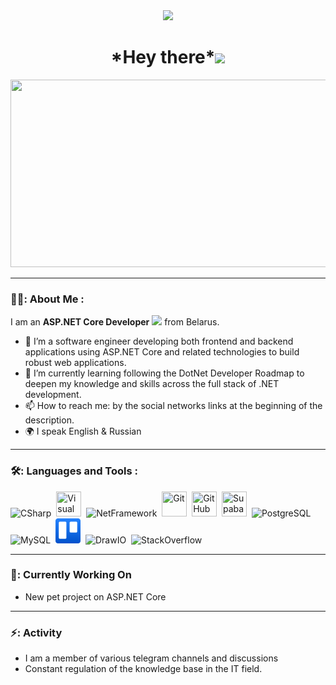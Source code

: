<div id="header" align="center">
  <img src="https://media3.giphy.com/media/v1.Y2lkPTc5MGI3NjExMG5heXdwajRuMm15bXc2bnU5enJxaTR3NjYzNHpxZHppMzdieTgxMCZlcD12MV9pbnRlcm5hbF9naWZfYnlfaWQmY3Q9Zw/JqmupuTVZYaQX5s094/giphy.gif" width="200"/>
</div>

<div align="center">
  <h1>
    *Hey there*<img src="https://media.giphy.com/media/hvRJCLFzcasrR4ia7z/giphy.gif" width="30px"/>
  </h1>
</div>

<div align="center">
  <img src="https://i.gifer.com/6vIk.gif" width="600" height="300"/>
</div>

---
### 👨‍💻: About Me :
I am an **ASP.NET Core Developer** <img src="https://media.giphy.com/media/WUlplcMpOCEmTGBtBW/giphy.gif" width="30"> from Belarus.  
- 🔭 I’m a software engineer developing both frontend and backend applications using ASP.NET Core and related technologies to build robust web applications.
- 🌱 I’m currently learning following the DotNet Developer Roadmap to deepen my knowledge and skills across the full stack of .NET development.
- 📫 How to reach me: by the social networks links at the beginning of the description.
- 🌍 I speak English & Russian 
  
---
### 🛠️: Languages and Tools :
<div>
  <img src="https://github.com/stquremwork/My-profile-services-iscons-logo/blob/main/C%23.ico" title="CSharp" alt="CSharp" width="40" height="40"/>&nbsp;
  <img src="https://github.com/stquremwork/My-profile-services-iscons-logo/blob/main/VisualStudio.ico" title="Visual Studio" **alt="Visual Studio" width="40" height="40"/>&nbsp;
  <img src="https://github.com/stquremwork/My-profile-services-iscons-logo/blob/main/AspNetCore.svg" title="NetFramework"  alt="NetFramework" width="40" height="40"/>&nbsp;
  <img src="https://github.com/stquremwork/My-profile-services-iscons-logo/blob/main/Git.ico" title="Git" **alt="Git" width="40" height="40"/>&nbsp;
  <img src="https://github.com/stquremwork/My-profile-services-iscons-logo/blob/main/GitHub%20Desktop.ico" title="GitHub" **alt="GitHub" width="40" height="40"/>&nbsp;
  <img src="https://github.com/stquremwork/My-profile-services-iscons-logo/blob/main/Supabase.ico" title="Supabase" **alt="Supabase" width="40" height="40"/>&nbsp;
  <img src="https://github.com/stquremwork/My-profile-services-iscons-logo/blob/main/PostgreSql.ico" title="PostgreSQL"  alt="PostgreSQL" width="40" height="40"/>&nbsp;
  <img src="https://github.com/stquremwork/My-profile-services-iscons-logo/blob/main/MySql.ico" title="MySQL"  alt="MySQL" width="40" height="40"/>&nbsp;
  <img src="https://github.com/devicons/devicon/blob/master/icons/trello/trello-original.svg" title="Trello"  alt="Trello" width="40" height="40"/>&nbsp;
  <img src="https://github.com/stquremwork/My-profile-services-iscons-logo/blob/main/Drawio.ico" title="DrawIO"  alt="DrawIO" width="40" height="40"/>&nbsp;
  <img src="https://github.com/stquremwork/My-profile-services-iscons-logo/blob/main/StackOverflow.svg" title="StackOverflow"  alt="StackOverflow" width="40" height="40"/>&nbsp;
 <!--  
  <img src="https://github.com/devicons/devicon/blob/master/icons/cloudflare/cloudflare-original.svg" title="CloudFlare"  alt="CloudFlare" width="50" height="40"/>&nbsp;
  <img src="https://github.com/devicons/devicon/blob/master/icons/amazonwebservices/amazonwebservices-original-wordmark.svg" title="AWS"  alt="AWS" width="50" height="40"/>&nbsp;
  -->
</div>

---
### 🚀: Currently Working On
- New pet project on ASP.NET Core
  
---
### ⚡: Activity
- I am a member of various telegram channels and discussions
- Constant regulation of the knowledge base in the IT field.

<!--
**stquremwork/stquremwork** is a ✨ _special_ ✨ repository because its `README.md` (this file) appears on your GitHub profile.
Here are some ideas to get you started:
- 🔭 I’m currently working on ...
- 🌱 I’m currently learning ...
- 👯 I’m looking to collaborate on ...
- 🤔 I’m looking for help with ...
- 💬 Ask me about ...
- 📫 How to reach me: ...
- 😄 Pronouns: ...
- ⚡ Fun fact: ...
-->
